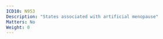 ```yaml
---
ICD10: N953
Description: "States associated with artificial menopause"
Matters: No
Weight: 0
---
```

